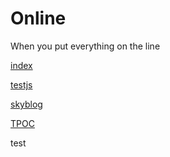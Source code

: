 # Online

When you put everything on the line</p>

[index](https://srenan.github.io/online/index.html)

[testjs](https://srenan.github.io/online/testjs.html)

[skyblog](https://srenan.github.io/online/skyblog.html)

[TPOC](https://srenan.github.io/online/TurquiePeutOnCompter/index.html)


<p> test </p>
